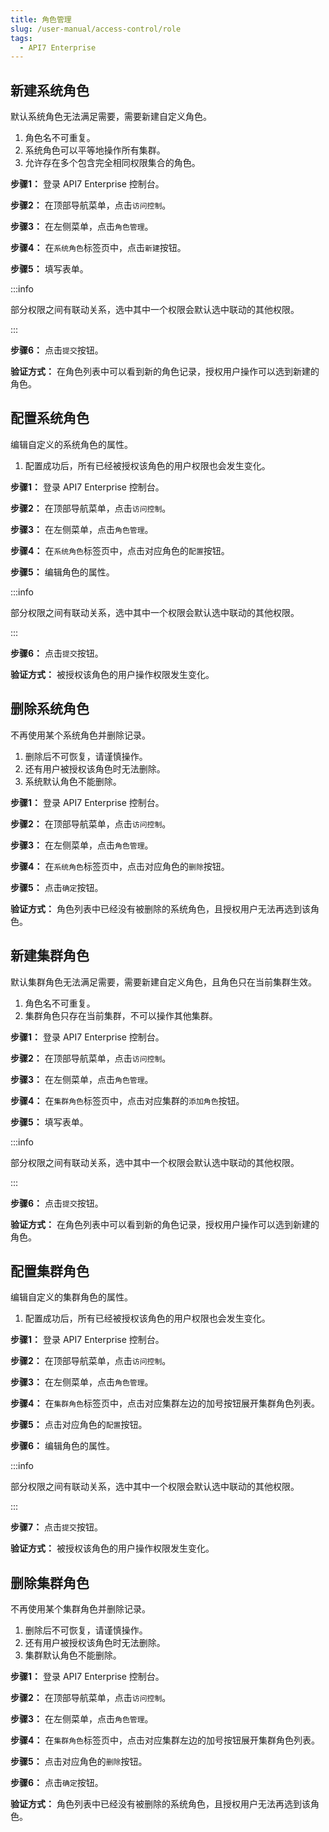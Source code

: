 ```yaml
---
title: 角色管理
slug: /user-manual/access-control/role
tags:
  - API7 Enterprise
---
```


## 新建系统角色


默认系统角色无法满足需要，需要新建自定义角色。



1. 角色名不可重复。
2. 系统角色可以平等地操作所有集群。
3. 允许存在多个包含完全相同权限集合的角色。



**步骤1：**  登录 API7 Enterprise 控制台。

**步骤2：**  在顶部导航菜单，点击`访问控制`。

**步骤3：**  在左侧菜单，点击`角色管理`。

**步骤4：**  在`系统角色`标签页中，点击`新建`按钮。

**步骤5：**  填写表单。

:::info

部分权限之间有联动关系，选中其中一个权限会默认选中联动的其他权限。

:::

**步骤6：**  点击`提交`按钮。

**验证方式：** 在角色列表中可以看到新的角色记录，授权用户操作可以选到新建的角色。

## 配置系统角色


编辑自定义的系统角色的属性。



1. 配置成功后，所有已经被授权该角色的用户权限也会发生变化。



**步骤1：**  登录 API7 Enterprise 控制台。

**步骤2：**  在顶部导航菜单，点击`访问控制`。

**步骤3：**  在左侧菜单，点击`角色管理`。

**步骤4：**  在`系统角色`标签页中，点击对应角色的`配置`按钮。

**步骤5：**  编辑角色的属性。

:::info

部分权限之间有联动关系，选中其中一个权限会默认选中联动的其他权限。

:::

**步骤6：**  点击`提交`按钮。

**验证方式：** 被授权该角色的用户操作权限发生变化。

## 删除系统角色


不再使用某个系统角色并删除记录。



1. 删除后不可恢复，请谨慎操作。
2. 还有用户被授权该角色时无法删除。
3. 系统默认角色不能删除。



**步骤1：**  登录 API7 Enterprise 控制台。

**步骤2：**  在顶部导航菜单，点击`访问控制`。

**步骤3：**  在左侧菜单，点击`角色管理`。

**步骤4：**  在`系统角色`标签页中，点击对应角色的`删除`按钮。

**步骤5：**  点击`确定`按钮。

**验证方式：** 角色列表中已经没有被删除的系统角色，且授权用户无法再选到该角色。

## 新建集群角色


默认集群角色无法满足需要，需要新建自定义角色，且角色只在当前集群生效。



1. 角色名不可重复。
2. 集群角色只存在当前集群，不可以操作其他集群。



**步骤1：**  登录 API7 Enterprise 控制台。

**步骤2：**  在顶部导航菜单，点击`访问控制`。

**步骤3：**  在左侧菜单，点击`角色管理`。

**步骤4：**  在`集群角色`标签页中，点击对应集群的`添加角色`按钮。

**步骤5：**  填写表单。

:::info

部分权限之间有联动关系，选中其中一个权限会默认选中联动的其他权限。

:::

**步骤6：**  点击`提交`按钮。

**验证方式：** 在角色列表中可以看到新的角色记录，授权用户操作可以选到新建的角色。

## 配置集群角色


编辑自定义的集群角色的属性。



1. 配置成功后，所有已经被授权该角色的用户权限也会发生变化。



**步骤1：**  登录 API7 Enterprise 控制台。

**步骤2：**  在顶部导航菜单，点击`访问控制`。

**步骤3：**  在左侧菜单，点击`角色管理`。

**步骤4：**  在`集群角色`标签页中，点击对应集群左边的加号按钮展开集群角色列表。

**步骤5：**  点击对应角色的`配置`按钮。

**步骤6：**  编辑角色的属性。

:::info

部分权限之间有联动关系，选中其中一个权限会默认选中联动的其他权限。

:::

**步骤7：**  点击`提交`按钮。

**验证方式：** 被授权该角色的用户操作权限发生变化。

## 删除集群角色


不再使用某个集群角色并删除记录。



1. 删除后不可恢复，请谨慎操作。
2. 还有用户被授权该角色时无法删除。
3. 集群默认角色不能删除。



**步骤1：**  登录 API7 Enterprise 控制台。

**步骤2：**  在顶部导航菜单，点击`访问控制`。

**步骤3：**  在左侧菜单，点击`角色管理`。

**步骤4：**  在`集群角色`标签页中，点击对应集群左边的加号按钮展开集群角色列表。

**步骤5：**  点击对应角色的`删除`按钮。

**步骤6：**  点击`确定`按钮。

**验证方式：** 角色列表中已经没有被删除的系统角色，且授权用户无法再选到该角色。

